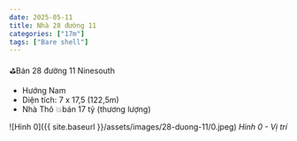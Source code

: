 ```yaml
---
date: 2025-05-11
title: Nhà 28 đường 11
categories: ["17m"]
tags: ["Bare shell"] 
---
```

⛳️Bán 28 đường 11 Ninesouth
- Hướng Nam
- Diện tích: 7 x 17,5 (122,5m)
- Nhà Thô
💥bán 17 tỷ (thương lượng)


![Hinh 0]({{ site.baseurl }}/assets/images/28-duong-11/0.jpeg)
_Hinh 0 - Vị trí_
